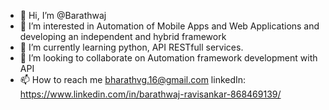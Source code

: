 - 👋 Hi, I’m @Barathwaj
- 👀 I’m interested in Automation of Mobile Apps and Web Applications and developing an independent and hybrid framework
- 🌱 I’m currently learning python, API RESTfull services.
- 💞️ I’m looking to collaborate on Automation framework development with API
- 📫 How to reach me 
bharathvg.16@gmail.com
linkedIn: https://www.linkedin.com/in/barathwaj-ravisankar-868469139/
<!---
Barathwaj0895/Barathwaj0895 is a ✨ special ✨ repository because its `README.md` (this file) appears on your GitHub profile.
You can click the Preview link to take a look at your changes.
--->
